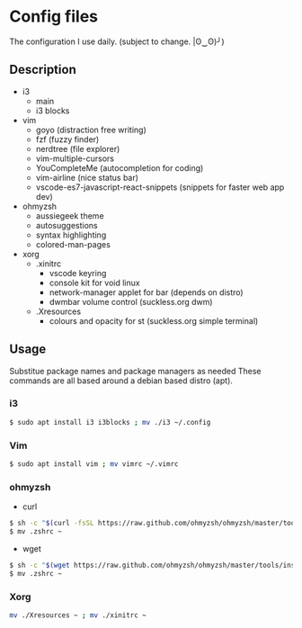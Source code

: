 # Config files
The configuration I use daily. (subject to change. |ʘ‿ʘ)╯)
## Description
- i3
	* main
	* i3 blocks
- vim
	* goyo (distraction free writing)
	* fzf (fuzzy finder)
	* nerdtree (file explorer)
	* vim-multiple-cursors
	* YouCompleteMe (autocompletion for coding)
	* vim-airline (nice status bar)
	* vscode-es7-javascript-react-snippets (snippets for faster web app dev)
- ohmyzsh
	* aussiegeek theme
	* autosuggestions
	* syntax highlighting
	* colored-man-pages
- xorg
	* .xinitrc
		- vscode keyring
		- console kit for void linux
		- network-manager applet for bar (depends on distro)
		- dwmbar volume control (suckless.org dwm)
	* .Xresources
		- colours and opacity for st (suckless.org simple terminal)
## Usage
Substitue package names and package managers as needed
These commands are all based around a debian based distro (apt).
### i3
```sh
$ sudo apt install i3 i3blocks ; mv ./i3 ~/.config
```
### Vim
```sh
$ sudo apt install vim ; mv vimrc ~/.vimrc
```

### ohmyzsh
- curl
```sh
$ sh -c "$(curl -fsSL https://raw.github.com/ohmyzsh/ohmyzsh/master/tools/install.sh)"
$ mv .zshrc ~
```
- wget
```sh
$ sh -c "$(wget https://raw.github.com/ohmyzsh/ohmyzsh/master/tools/install.sh -O -)"
$ mv .zshrc ~
```


### Xorg
```sh
mv ./Xresources ~ ; mv ./xinitrc ~
```
